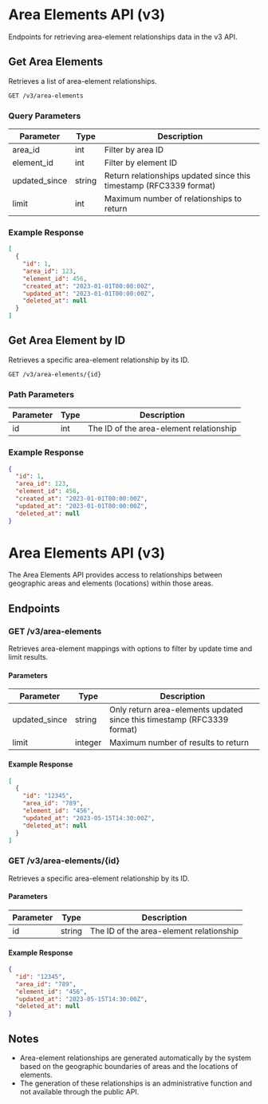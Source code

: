 
# Area Elements API (v3)

Endpoints for retrieving area-element relationships data in the v3 API.

## Get Area Elements

Retrieves a list of area-element relationships.

```
GET /v3/area-elements
```

### Query Parameters

| Parameter      | Type   | Description |
|----------------|--------|-------------|
| area_id        | int    | Filter by area ID |
| element_id     | int    | Filter by element ID |
| updated_since  | string | Return relationships updated since this timestamp (RFC3339 format) |
| limit          | int    | Maximum number of relationships to return |

### Example Response

```json
[
  {
    "id": 1,
    "area_id": 123,
    "element_id": 456,
    "created_at": "2023-01-01T00:00:00Z",
    "updated_at": "2023-01-01T00:00:00Z",
    "deleted_at": null
  }
]
```

## Get Area Element by ID

Retrieves a specific area-element relationship by its ID.

```
GET /v3/area-elements/{id}
```

### Path Parameters

| Parameter | Type | Description |
|-----------|------|-------------|
| id        | int  | The ID of the area-element relationship |

### Example Response

```json
{
  "id": 1,
  "area_id": 123,
  "element_id": 456,
  "created_at": "2023-01-01T00:00:00Z",
  "updated_at": "2023-01-01T00:00:00Z",
  "deleted_at": null
}
```
# Area Elements API (v3)

The Area Elements API provides access to relationships between geographic areas and elements (locations) within those areas.

## Endpoints

### GET /v3/area-elements

Retrieves area-element mappings with options to filter by update time and limit results.

#### Parameters

| Parameter | Type | Description |
|-----------|------|-------------|
| updated_since | string | Only return area-elements updated since this timestamp (RFC3339 format) |
| limit | integer | Maximum number of results to return |

#### Example Response

```json
[
  {
    "id": "12345",
    "area_id": "789",
    "element_id": "456",
    "updated_at": "2023-05-15T14:30:00Z",
    "deleted_at": null
  }
]
```

### GET /v3/area-elements/{id}

Retrieves a specific area-element relationship by its ID.

#### Parameters

| Parameter | Type | Description |
|-----------|------|-------------|
| id | string | The ID of the area-element relationship |

#### Example Response

```json
{
  "id": "12345",
  "area_id": "789",
  "element_id": "456", 
  "updated_at": "2023-05-15T14:30:00Z",
  "deleted_at": null
}
```

## Notes

- Area-element relationships are generated automatically by the system based on the geographic boundaries of areas and the locations of elements.
- The generation of these relationships is an administrative function and not available through the public API.
